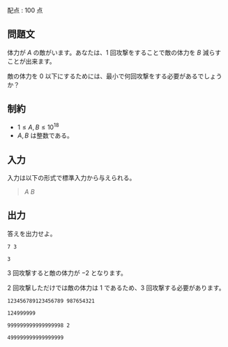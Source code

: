 配点 : $100$ 点

## 問題文

体力が $A$ の敵がいます。あなたは、$1$ 回攻撃をすることで敵の体力を $B$ 減らすことが出来ます。

敵の体力を $0$ 以下にするためには、最小で何回攻撃をする必要があるでしょうか？

## 制約

- $1 \le A,B \le 10^{18}$
- $A, B$ は整数である。

## 入力

入力は以下の形式で標準入力から与えられる。

> $A$ $B$

## 出力

答えを出力せよ。

```input1
7 3
```

```output1
3
```

$3$ 回攻撃すると敵の体力が $-2$ となります。

$2$ 回攻撃しただけでは敵の体力は $1$ であるため、$3$ 回攻撃する必要があります。

```input2
123456789123456789 987654321
```

```output2
124999999
```

```input3
999999999999999998 2
```

```output3
499999999999999999
```